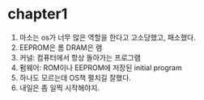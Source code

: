 # chapter1
1. 마소는 os가 너무 많은 역할을 한다고 고소당했고, 패소했다.
2. EEPROM은 롬 DRAM은 램
3. 커널: 컴퓨터에서 항상 돌아가는 프로그램
4. 펌웨어: ROM이나 EEPROM에 저장된 initial program
5. 하나도 모르는데 OS책 펼치길 잘했다.
6. 내일은 좀 일찍 시작해야지.
